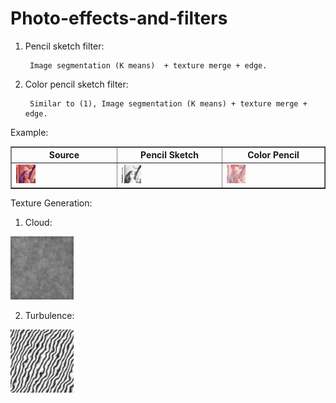 # Photo-effects-and-filters

1) Pencil sketch filter: 

        Image segmentation (K means)  + texture merge + edge.
        
2) Color pencil sketch filter: 

        Similar to (1), Image segmentation (K means) + texture merge + edge.
        
Example:
  
  <html>
  <body>
  <table border="1">
            
  <tr>
  <th>Source</th>
  <th>Pencil Sketch</th>
  <th>Color Pencil</th>
  </tr>
      
  <tr>
  <td>
    <img src="https://github.com/HuinanJ/Photo-effects-and-filters/raw/master/images/Lenna.png" width="20%" height="20%">
  </td>
  <td>
    <img src="https://github.com/HuinanJ/Photo-effects-and-filters/raw/master/images/pencil.png" width="20%" height="20%"> 
  </td>
  <td>
    <img src="https://github.com/HuinanJ/Photo-effects-and-filters/raw/master/images/colorPencil.png" width="20%" height="20%"> 
  </td>
  </tr>

  </table>
  </body>
  </html>

Texture Generation:

  1) Cloud:
  
  <img src="https://github.com/HuinanJ/Photo-effects-and-filters/raw/master/images/cloud.png" width="20%" height="20%">
  
  2) Turbulence:
  
  <img src="https://github.com/HuinanJ/Photo-effects-and-filters/raw/master/images/turbulence.png" width="20%" height="20%">
